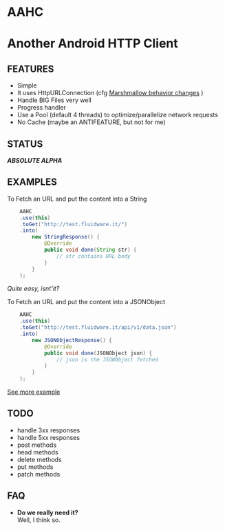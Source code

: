 # AAHC
# Another Android HTTP Client




## FEATURES

* Simple
* It uses HttpURLConnection (cfg [Marshmallow behavior changes](https://developer.android.com/preview/behavior-changes.html#behavior-apache-http-client) )
* Handle BIG Files very well
* Progress handler
* Use a Pool (default 4 threads) to optimize/parallelize network requests
* No Cache (maybe an ANTIFEATURE, but not for me)

## STATUS

___ABSOLUTE ALPHA___


## EXAMPLES

To Fetch an URL and put the content into a String

``` java
    AAHC
    .use(this)
    .toGet("http://test.fluidware.it/")
    .into(
        new StringResponse() {
            @Override
            public void done(String str) {
                // str contains URL body
            }
        }
    );
```

_Quite easy, isnt'it?_

To Fetch an URL and put the content into a JSONObject

``` java
    AAHC
    .use(this)
    .toGet("http://test.fluidware.it/api/v1/data.json")
    .into(
        new JSONObjectResponse() {
            @Override
            public void done(JSONObject json) {
                // json is the JSONObject fetched
            }
        }
    );
```


[See more example](https://github.com/macno/aahc/wiki/Examples)


## TODO

* handle 3xx responses
* handle 5xx responses
* post methods
* head methods
* delete methods
* put methods
* patch methods


## FAQ

* __Do we really need it?__  
Well, I think so.

